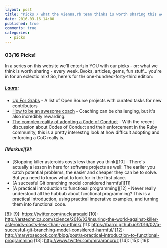 ```yaml
---
layout: post
title: "Picks / what the vienna.rb team thinks is worth sharing this week"
date: 2016-03-16 14:00
published: true
comments: true
categories:
  - picks
---
```


### 03/16 Picks!

In a series on this website we'll entertain YOU with our picks - or: what we think is worth sharing - every week.
Books, articles, gems, fun stuff... you're in for an eclectic mix! So, here's for the one-hundred-forty-third edition:

##### [Laura][1]:
- [Up For Grabs][2] - A list of Open Source projects with curated tasks for new contributors
- [How to be an awesome coach][3] - Coaching can be challenging, but it's also incredibly rewarding.
- [The complex reality of adopting a Code of Conduct][4] - With the recent discussion about Codes of Conduct and their enforcement in the Ruby community, this is a pretty interesting look at how difficult adopting and enforcing a CoC really is. 

##### [Markus][9]:
- [Stopping killer asteroids costs less than you think][10] - There's actually a lesson in here for software projects as well: The earlier you catch potential problems, the easier and cheaper they can be to solve. But you need to know what to look for in the first place.
- [A succesful Git branching model considered harmful][11]
- [A practical introduction to functional programming][12] - Never really understood all the hubbub about functional programming? This is a practical introduction, using practical imperative examples, and turning them into functional code.

[1]: http://www.twitter.com/alicetragedy
[2]: http://up-for-grabs.net/
[3]: https://medium.com/@TAtanasoska/how-to-be-an-awesome-coach-f403cd7237c2
[4]: https://subfictional.com/2016/01/25/the-complex-reality-of-adopting-a-meaningful-code-of-conduct/
[5]: https://twitter.com/senorhuidobro
[6]:
[7]:
[8]:
[9]: https://twitter.com/nuclearsquid
[10]: http://arstechnica.com/science/2016/03/insuring-the-world-against-killer-asteroids-costs-less-than-you-think/
[11]: https://barro.github.io/2016/02/a-succesful-git-branching-model-considered-harmful/
[12]: http://maryrosecook.com/blog/post/a-practical-introduction-to-functional-programming
[13]: http://www.twitter.com/mraaroncruz
[14]: 
[15]: 
[16]: 


